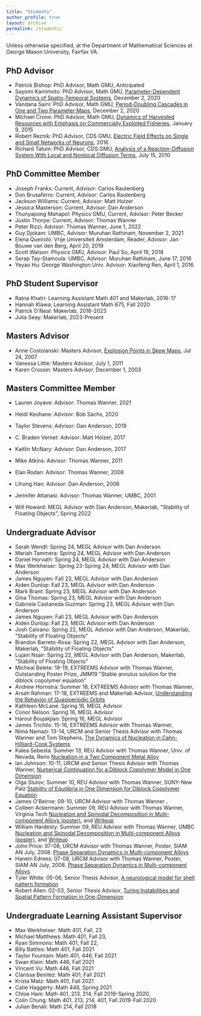 ```yaml
---
title: "Students"
author_profile: true
layout: archive
permalink: /students/
---
```


Unless otherwise specified, at the Department of Mathematical Sciences at  George Mason University, Fairfax VA. 

## PhD Advisor

-	Patrick Bishop:		PhD Advisor, Math GMU,	Anticipated				
-	Sayomi Kamimoto:	PhD Advisor, Math GMU,	[Parameter-Dependent Dynamics of Spatio-Temporal Systems](https://math.gmu.edu/~sander/studentpapers/sayomikamimotothesis120220.pdf), December 2, 2020	
-	Vandana Saini:		PhD Advisor, Math GMU,	[Period-Doubling Cascades in One and Two Parameter Maps](https://math.gmu.edu/~sander/studentpapers/vandanasainithesis120320.pdf), December 2, 2020
-	Michael Crone:		PhD Advisor, Math GMU,	[Dynamics of Harvested Resources with Emphasis on Commercially Exploited Fisheries](https://math.gmu.edu/~sander/studentpapers/cronethesis010915.pdf), January 9, 2015
-	Robert Reznik:		PhD Advisor, CDS GMU,	[Electric Field Effects on Single and Small Networks of Neurons](https://math.gmu.edu/~sander/studentpapers/reznikthesis012016.pdf), 2016
-	Richard Tatum:		PhD Advisor, CDS GMU, 	[Analysis of a Reaction-Diffusion System With Local and Nonlocal Diffusion Terms](https://math.gmu.edu/~sander/studentpapers/tatumthesis071510.pdf), July 15, 2010

## PhD Committee Member

-	Joseph Franks:		Current,						Advisor: Carlos Rautenberg		
-	Don Brusaferro:		Current,						Advisor: Carlos Rautenberg		
-	Jackson Williams:	Current,						Advisor: Matt Holzer		
-	Jessica Masterson:	Current,						Advisor: Dan Anderson		
-	Thunyapong Mahapol:	Physics GMU, Current,			Advisor: Peter Becker		
-	Justin Thorpe:		Current,						Advisor: Thomas Wanner		
-	Peter Rizzi:		Advisor: Thomas Wanner, June 1, 2022								
-	Guy Djokam:			UMBC, Advisor: Muruhan Rathinam, November 2, 2021		
-	Elena Queirolo:		Vrije Universiteit Amsterdam,	Reader,	Advisor: Jan Bouwe van den Berg, April 20, 2019
-	Scott Watson:		Physics GMU,			Advisor: Paul So, April 19, 2018
-	Serap Tay-Stamoula: UMBC,					Advisor: Muruhan Rathinam, 	June 17, 2016	
-	Yeyao Hu:			George Washington Univ. Advisor: Xiaofeng Ren, April 1, 2016		

## PhD Student Supervisor

-	Ratna Khatri:	Learning Assistant Math 401 and Makerlab, 2016-17			
-	Hannah Klawa:	Learning Assistant Math 675, Fall 2020		
-	Patrick O'Neal:	Makerlab, 2016-2023
-	Julia Seay: 	Makerlab, 2023-Present					

## Masters Advisor

-	Anne Costolanski: 	Masters Advisor,	[Explosion Points in Skew Maps](https://math.gmu.edu/~sander/studentpapers/costolanskithesis072407.pdf), Jul 24, 2007	
-	Vanessa Little:		Masters Advisor, July 1, 2011						
-	Karen Crossin:		Masters Advisor, December 1, 2003					

## Masters Committee Member

-	Lauren Joyave:		Advisor: Thomas Wanner, 2021	
-	Heidi Keohane:		Advisor: Bob Sachs, 2020		
-	Taylor Stevens:		Advisor: Dan Anderson, 2019		
-	C. Braden Vernet:	Advisor: Matt Holzer, 2017		
-	Kaitlin McNary:		Advisor: Dan Anderson, 2017		
-	Mike Atkins:		Advisor: Thomas Wanner, 2011	
-	Elan Rodan:			Advisor: Thomas Wanner, 2008
-	Lihong Han:			Advisor: Dan Anderson, 2006					
-	Jennifer Attanasi:	Advisor: Thomas Wanner, UMBC, 2001

-	Will Howard:	MEGL Advisor with Dan Anderson, Makerlab,	"Stability of Floating Objects", Spring 2022


## Undergraduate Advisor

-	Sarah Wendt:	Spring 24,		MEGL Advisor with Dan Anderson 	
-	Mariah Tammera:	Spring 24,		MEGL Advisor with Dan Anderson		
-	Daniel Horvath:	Spring 24,		MEGL Advisor with Dan Anderson	
-	Max Werkheiser:	Spring 23-Spring 24,		MEGL Advisor with Dan Anderson 		
-	James Nguyen:	Fall 23,		MEGL Advisor with Dan Anderson			
-	Aiden Dunlop:	Fall 23,		MEGL Advisor with Dan Anderson		
-	Mark Brant:		Spring 23,		MEGL Advisor with Dan Anderson		
-	Gina Thomas:	Spring 23,		MEGL Advisor with Dan Anderson		
-	Gabriela Castaneda Guzman:	Spring 23,		MEGL Advisor with Dan Anderson	
-	James Nguyen:	Fall 23,		MEGL Advisor with Dan Anderson
-	Aiden Dunlop:	Fall 23,		MEGL Advisor with Dan Anderson
-	Josh Calvano:	Spring 22,		MEGL Advisor with Dan Anderson, Makerlab, "Stability of Floating Objects"
-	Brandon Barreto-Rosa:	Spring 22,			MEGL Advisor with Dan Anderson, Makerlab, "Stability of Floating Objects"	
-	Lujain Nsair:	Spring 22,		MEGL Advisor with Dan Anderson, Makerlab, "Stability of Floating Objects"	
-	Micheal Belete:	18-19,			EXTREEMS Advisor with Thomas Wanner,	Outstanding Poster Prize, JMM19  "Stable annulus solution for the diblock copolymer equation”	
-	Andrew Hornstra: Summer 18,		EXTREEMS Advisor with Thomas Wanner,		
-	Arsah Rahman:	17-18,			EXTREEMS  and Makerlab Advisor, 						[Understanding the Behavior of Quasiperiodic Orbits](https://math.gmu.edu/~sander/studentpapers/arsahrahman051818.pdf)
-	Kathleen McLane: Spring 16,		MEGL Advisor			
-	Conor Nelson:	Spring 16,		MEGL Advisor					
-	Harout Boujakjian:	Spring 16,	MEGL Advisor				
-	James Trichilo:	15-16,			EXTREEMS Advisor with Thomas Wanner, 					
-	Nima Namazi:	13-14,			URCM and Senior Thesis Advisor with Thomas Wanner and Tom Stephens, 	[The Dynamics of Nucleation in Cahn-Hilliard-Cook Systems](https://math.gmu.edu/~sander/studentpapers/nimanamazi0914.pdf)
-	Kalea Sebesta:	Summer 13,		REU	Advisor with Thomas Wanner,	Univ. of Nevada, Reno	[Nucleation in a Two Component Metal Alloy](https://math.gmu.edu/~sander/studentpapers/kaleasabesta080213.pdf)
-	Ian Johnson:	10-11,			URCM and Senior Thesis Advisor with Thomas Wanner,  	[Numerical Continuation for a Diblock Copolymer Model in One Dimension](https://math.gmu.edu/~sander/studentpapers/ianjohnson2011.pdf)
-	Olga Stulov;	Summer 10,		REU	Advisor	with Thomas Wanner, SUNY-New Palz			[Stability of Equilibria in One Dimension for Diblock Copolymer Equation](https://math.gmu.edu/~sander/studentpapers/olgastulov.pdf)
-	James O'Beirne:	09-10,			URCM Advisor with Thomas Wanner	,	
-	Colleen Ackermann:	Summer 09,	REU	Advisor	with Thomas Wanner, Virginia Tech			[Nucleation and Spinodal Decomposition in Multi-component Alloys (poster)](https://math.gmu.edu/~sander/studentpapers/hardacktalk.pdf), and [Writeup](https://math.gmu.edu/~sander/studentpapers/hardestyackermann.pdf)
-	William Hardesty:	Summer 09,	REU	Advisor with Thomas Wanner,	UMBC					[Nucleation and Spinodal Decomposition in Multi-component Alloys (poster)](https://math.gmu.edu/~sander/studentpapers/hardacktalk.pdf), and [Writeup](https://math.gmu.edu/~sander/studentpapers/hardestyackermann.pdf)
-	John Price:		07-08,			URCM Advisor with Thomas Wanner, Poster, SIAM AN July, 2008.	[Phase Separation Dynamics in Multi-component Alloys](https://math.gmu.edu/~sander/studentpapers/hanjohposter0708.jpg)
-	Hanein Edrees:	07-08,			URCM Advisor with Thomas Wanner,  Poster, SIAM AN July, 2008.	[Phase Separation Dynamics in Multi-component Alloys](https://math.gmu.edu/~sander/studentpapers/hanjohposter0708.jpg)
-	Tyler White:	05-06,			Senior Thesis Advisor,									[A neurological model for shell pattern formation](https://www.notion.so)
-	Robert Allen:	02-03,			Senior Thesis Advisor,									[Turing Instabilities and Spatial Pattern Formation in One-Dimension](https://math.gmu.edu/~sander/studentpapers/robertallenthesis0803.pdf)


## Undergraduate Learning Assistant Supervisor

-   Max Werkheiser: 	Math 401,	Fall, 23
-	Michael Matthews:	Math 401,	Fall 23,		
-	Ryan Simmons:		Math 401,	Fall 22,		
-	Billy Battles:		Math 401,	Fall 2021		
-	Taylor Fountain:	Math 401, 446,	Fall 2021		
-	Swan Klein: 		Math 446,	Fall 2021		
-	Vincent Vu:			Math 446,	Fall 2021		
-	Clarissa Benitez:	Math 401,	Fall 2021		
-	Krista Matz:		Math 401,	Fall 2021		
-	Catie Haggerty:		Math 446,	Spring 2021		
-	Chloe Ham:			Math 401, 213, 214,			Fall 2019-Spring 2020,			
-	Colin Chung:		Math 401, 213, 214, 401, 	Fall 2019-Fall 2020
-	Julian Benali:		Math 214,	Fall 2018
	

